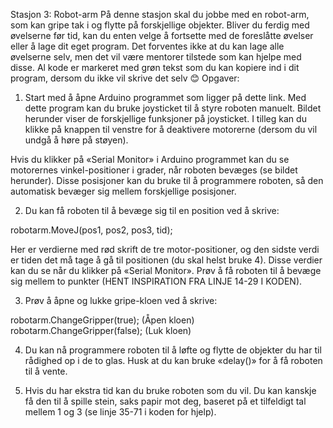 Stasjon 3: Robot-arm
På denne stasjon skal du jobbe med en robot-arm, som kan gripe tak i og flytte på forskjellige objekter.
Bliver du ferdig med øvelserne før tid, kan du enten velge å fortsette med de foreslåtte øvelser eller å lage dit eget program. Det forventes ikke at du kan lage alle øvelserne selv, men det vil være mentorer tilstede som kan hjelpe med disse.
Al kode er markeret med grøn tekst som du kan kopiere ind i dit program, dersom du ikke vil skrive det selv 😊
Opgaver:
1.	Start med å åpne Arduino programmet som ligger på dette link.
Med dette program kan du bruke joysticket til å styre roboten manuelt. Bildet herunder viser de forskjellige funksjoner på joysticket. I tilleg kan du klikke på knappen til venstre for å deaktivere motorerne (dersom du vil undgå å høre på støyen).

 

Hvis du klikker på «Serial Monitor» i Arduino programmet kan du se motorernes vinkel-positioner i grader, når roboten bevæges (se bildet herunder). Disse posisjoner kan du bruke til å programmere roboten, så den automatisk bevæger sig mellem forskjellige posisjoner.

 
 

2.	Du kan få roboten til å bevæge sig til en position ved å skrive:

robotarm.MoveJ(pos1, pos2, pos3, tid);  

Her er verdierne med rød skrift de tre motor-positioner, og den sidste verdi er tiden det må tage å gå til positionen (du skal helst bruke 4). Disse verdier kan du se når du klikker på «Serial Monitor».
Prøv å få roboten til å bevæge sig mellem to punkter (HENT INSPIRATION FRA LINJE 14-29 I KODEN).

3.	Prøv å åpne og lukke gripe-kloen ved å skrive:

robotarm.ChangeGripper(true);		(Åpen kloen)
robotarm.ChangeGripper(false);		(Luk kloen)

4.	Du kan nå programmere roboten til å løfte og flytte de objekter du har til rådighed op i de to glas. Husk at du kan bruke «delay()» for å få roboten til å vente.

5.	Hvis du har ekstra tid kan du bruke roboten som du vil. Du kan kanskje få den til å spille stein, saks papir mot deg, baseret på et tilfeldigt tal mellem 1 og 3 (se linje 35-71 i koden for hjelp).

